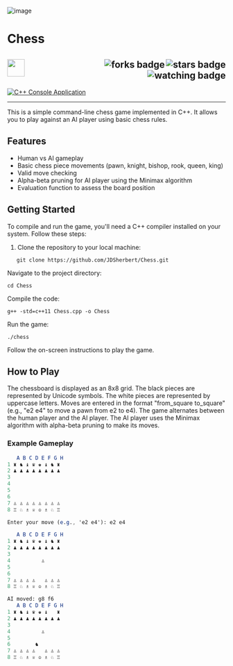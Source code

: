 ![image](https://github.com/JDSherbert/Chess/assets/43964243/bb5c2a73-c100-48ce-ba4f-6dbcd80220f9)

# Chess

<!-- Header Start -->
  <a href = "https://learn.microsoft.com/en-us/cpp/cpp-language"> <img align="left" img height="40" img width="40" src="https://cdn.simpleicons.org/c++"> </a>
  <img align="right" alt="stars badge" src="https://img.shields.io/github/stars/jdsherbert/Chess"/>
  <img align="right" alt="forks badge" src="https://img.shields.io/github/forks/jdsherbert/Chess=Fork"/>
  <img align="right" alt="watching badge" src="https://img.shields.io/github/watchers/jdsherbert/Chess"/>
  <br></br>
  -----------------------------------------------------------------------
  <a href="https://learn.microsoft.com/en-us/cpp/cpp-language"> 
  <img align="top" alt="C++ Console Application" src="https://img.shields.io/badge/C++%20Console%20Application-FFFFFF?style=for-the-badge&logo=c%2B%2B&logoColor=black&color=black&labelColor=FFFFFF"> </a>
  
  -----------------------------------------------------------------------
This is a simple command-line chess game implemented in C++. It allows you to play against an AI player using basic chess rules.

## Features

- Human vs AI gameplay
- Basic chess piece movements (pawn, knight, bishop, rook, queen, king)
- Valid move checking
- Alpha-beta pruning for AI player using the Minimax algorithm
- Evaluation function to assess the board position

## Getting Started

To compile and run the game, you'll need a C++ compiler installed on your system. Follow these steps:

1. Clone the repository to your local machine:

```shell
   git clone https://github.com/JDSherbert/Chess.git
```
Navigate to the project directory:

```shell
cd Chess
```
Compile the code:

```shell
g++ -std=c++11 Chess.cpp -o Chess
```
Run the game:

```shell
./chess
```
Follow the on-screen instructions to play the game.

## How to Play
The chessboard is displayed as an 8x8 grid.
The black pieces are represented by Unicode symbols.
The white pieces are represented by uppercase letters.
Moves are entered in the format "from_square to_square" (e.g., "e2 e4" to move a pawn from e2 to e4).
The game alternates between the human player and the AI player.
The AI player uses the Minimax algorithm with alpha-beta pruning to make its moves.

### Example Gameplay

```mathematica
   A B C D E F G H
1 ♜ ♞ ♝ ♛ ♚ ♝ ♞ ♜
2 ♟ ♟ ♟ ♟ ♟ ♟ ♟ ♟
3
4
5
6
7 ♙ ♙ ♙ ♙ ♙ ♙ ♙ ♙
8 ♖ ♘ ♗ ♕ ♔ ♗ ♘ ♖

Enter your move (e.g., 'e2 e4'): e2 e4

   A B C D E F G H
1 ♜ ♞ ♝ ♛ ♚ ♝ ♞ ♜
2 ♟ ♟ ♟ ♟ ♟ ♟ ♟ ♟
3
4          ♙
5
6
7 ♙ ♙ ♙ ♙   ♙ ♙ ♙
8 ♖ ♘ ♗ ♕ ♔ ♗ ♘ ♖

AI moved: g8 f6
   A B C D E F G H
1 ♜ ♞ ♝ ♛ ♚ ♝   ♜
2 ♟ ♟ ♟ ♟ ♟ ♟ ♟ ♟
3
4          ♙
5
6        ♞
7 ♙ ♙ ♙ ♙   ♙ ♙ ♙
8 ♖ ♘ ♗ ♕ ♔ ♗ ♘ ♖
```
